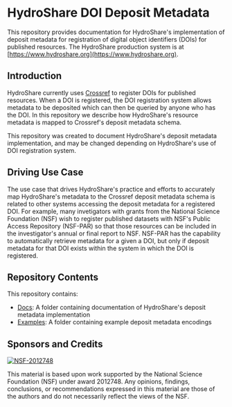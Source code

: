 # HydroShare DOI Deposit Metadata

This repository provides documentation for HydroShare's implementation of deposit metadata for registration of digital object identifiers (DOIs) for published resources. The HydroShare production system is at [https://www.hydroshare.org](https://www.hydroshare.org).

## Introduction

HydroShare currently uses [Crossref](https://www.crossref.org/) to register DOIs for published resources. When a DOI is registered, the DOI registration system allows metadata to be deposited which can then be queried by anyone who has the DOI. In this repository we describe how HydroShare's resource metadata is mapped to Crossref's deposit metadata schema. 

This repository was created to document HydroShare's deposit metadata implementation, and may be changed depending on HydroShare's use of DOI registration system.

## Driving Use Case

The use case that drives HydroShare's practice and efforts to accurately map HydroShare's metadata to the Crossref deposit metadata schema is related to other systems accessing the deposit metadata for a registered DOI. For example, many invetigators with grants from the National Science Foundation (NSF) wish to register published datasets with NSF's Public Access Repository (NSF-PAR) so that those resources can be included in the investigator's annual or final report to NSF. NSF-PAR has the capability to automatically retrieve metadata for a given a DOI, but only if deposit metadata for that DOI exists within the system in which the DOI is registered. 

## Repository Contents

This repository contains:

* [Docs](https://github.com/hydroshare/hs_doi_deposit_metadata/tree/main/docs): A folder containing documentation of HydroShare's deposit metadata implementation
* [Examples](https://github.com/hydroshare/hs_doi_deposit_metadata/tree/main/examples): A folder containing example deposit metadata encodings

## Sponsors and Credits


[![NSF-2012748](https://img.shields.io/badge/NSF-2012748-blue.svg)](https://nsf.gov/awardsearch/showAward?AWD_ID=2012748)

This material is based upon work supported by the National Science Foundation (NSF) under award 2012748. Any opinions, findings, conclusions, or recommendations expressed in this material are those of the authors and do not necessarily reflect the views of the NSF.
